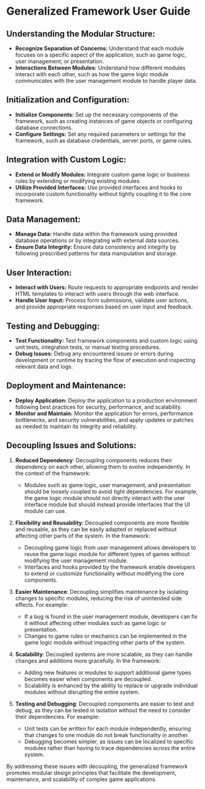 # Generalized Framework User Guide

## Understanding the Modular Structure:
- **Recognize Separation of Concerns:** Understand that each module focuses on a specific aspect of the application, such as game logic, user management, or presentation.
- **Interactions Between Modules:** Understand how different modules interact with each other, such as how the game logic module communicates with the user management module to handle player data.

## Initialization and Configuration:
- **Initialize Components:** Set up the necessary components of the framework, such as creating instances of game objects or configuring database connections.
- **Configure Settings:** Set any required parameters or settings for the framework, such as database credentials, server ports, or game rules.

## Integration with Custom Logic:
- **Extend or Modify Modules:** Integrate custom game logic or business rules by extending or modifying existing modules.
- **Utilize Provided Interfaces:** Use provided interfaces and hooks to incorporate custom functionality without tightly coupling it to the core framework.

## Data Management:
- **Manage Data:** Handle data within the framework using provided database operations or by integrating with external data sources.
- **Ensure Data Integrity:** Ensure data consistency and integrity by following prescribed patterns for data manipulation and storage.

## User Interaction:
- **Interact with Users:** Route requests to appropriate endpoints and render HTML templates to interact with users through the web interface.
- **Handle User Input:** Process form submissions, validate user actions, and provide appropriate responses based on user input and feedback.

## Testing and Debugging:
- **Test Functionality:** Test framework components and custom logic using unit tests, integration tests, or manual testing procedures.
- **Debug Issues:** Debug any encountered issues or errors during development or runtime by tracing the flow of execution and inspecting relevant data and logs.

## Deployment and Maintenance:
- **Deploy Application:** Deploy the application to a production environment following best practices for security, performance, and scalability.
- **Monitor and Maintain:** Monitor the application for errors, performance bottlenecks, and security vulnerabilities, and apply updates or patches as needed to maintain its integrity and reliability.

## Decoupling Issues and Solutions:
1. **Reduced Dependency**: Decoupling components reduces their dependency on each other, allowing them to evolve independently. In the context of the framework:
   - Modules such as game logic, user management, and presentation should be loosely coupled to avoid tight dependencies. For example, the game logic module should not directly interact with the user interface module but should instead provide interfaces that the UI module can use.

2. **Flexibility and Reusability**: Decoupled components are more flexible and reusable, as they can be easily adapted or replaced without affecting other parts of the system. In the framework:
   - Decoupling game logic from user management allows developers to reuse the game logic module for different types of games without modifying the user management module.
   - Interfaces and hooks provided by the framework enable developers to extend or customize functionality without modifying the core components.

3. **Easier Maintenance**: Decoupling simplifies maintenance by isolating changes to specific modules, reducing the risk of unintended side effects. For example:
   - If a bug is found in the user management module, developers can fix it without affecting other modules such as game logic or presentation.
   - Changes to game rules or mechanics can be implemented in the game logic module without impacting other parts of the system.

4. **Scalability**: Decoupled systems are more scalable, as they can handle changes and additions more gracefully. In the framework:
   - Adding new features or modules to support additional game types becomes easier when components are decoupled.
   - Scalability is enhanced by the ability to replace or upgrade individual modules without disrupting the entire system.

5. **Testing and Debugging**: Decoupled components are easier to test and debug, as they can be tested in isolation without the need to consider their dependencies. For example:
   - Unit tests can be written for each module independently, ensuring that changes to one module do not break functionality in another.
   - Debugging becomes simpler, as issues can be localized to specific modules rather than having to trace dependencies across the entire system.

By addressing these issues with decoupling, the generalized framework promotes modular design principles that facilitate the development, maintenance, and scalability of complex game applications.
